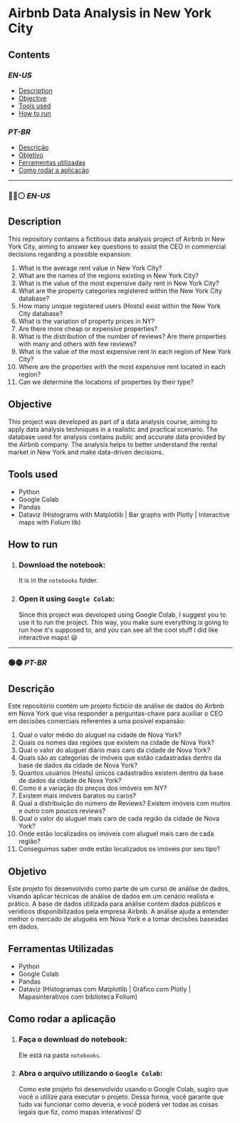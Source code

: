 # Airbnb Data Analysis in New York City

## Contents

### _EN-US_
- [Description](#description)
- [Objective](#objective)
- [Tools used](#tools-used)
- [How to run](#how-to-run)

### _PT-BR_
- [Descrição](#descrição)
- [Objetivo](#objetivo)
- [Ferramentas utilizadas](#ferramentas-utilizadas)
- [Como rodar a aplicação](#como-rodar-a-aplicação)
---

### :large_blue_circle::red_circle::white_circle: _EN-US_
## Description
This repository contains a fictitious data analysis project of Airbnb in New York City, aiming to answer key questions to assist the CEO in commercial decisions regarding a possible expansion:

1. What is the average rent value in New York City?
2. What are the names of the regions existing in New York City?
3. What is the value of the most expensive daily rent in New York City?
4. What are the property categories registered within the New York City database?
5. How many unique registered users (Hosts) exist within the New York City database?
6. What is the variation of property prices in NY?
7. Are there more cheap or expensive properties?
8. What is the distribution of the number of reviews? Are there properties with many and others with few reviews?
9. What is the value of the most expensive rent in each region of New York City?
10. Where are the properties with the most expensive rent located in each region?
11. Can we determine the locations of properties by their type?

## Objective
This project was developed as part of a data analysis course, aiming to apply data analysis techniques in a realistic and practical scenario. The database used for analysis contains public and accurate data provided by the Airbnb company. The analysis helps to better understand the rental market in New York and make data-driven decisions.

## Tools used
- Python
- Google Colab
- Pandas
- Dataviz (Histograms with Matplotlib | Bar graphs with Plotly | Interactive maps with Folium lib)

## How to run
1. ### Download the notebook:
    It is in the `notebooks` folder.
2. ### Open it using `Google Colab`:
    Since this project was developed using Google Colab, I suggest you to use it to run the project. This way, you make sure everything is going to run how it's supposed to, and you can see all the cool stuff I did like interactive maps! :smiley:

---

### :green_circle::yellow_circle: _PT-BR_
## Descrição
Este repositório contém um projeto fictício de análise de dados do Airbnb em Nova York que visa responder a perguntas-chave para auxiliar o CEO em decisões comerciais referentes a uma posível expansão:

1. Qual o valor médio do aluguel na cidade de Nova York?
2. Quais os nomes das regiões que existem na cidade de Nova York?
3. Qual o valor do aluguel diário mais caro da cidade de Nova York?
4. Quais são as categorias de imóveis que estão cadastradas dentro da base de dados da cidade de Nova York?
5. Quantos usuários (Hosts) únicos cadastrados existem dentro da base de dados da cidade de Nova York?
6. Como é a variação do preços dos imóveis em NY?
7. Existem mais imóveis baratos ou caros?
8. Qual a distribuição do número de Reviews? Existem imóveis com muitos e outro com poucos reviews?
9. Qual o valor do aluguel mais caro de cada região da cidade de Nova York?
10. Onde estão localizados os imóveis com aluguel mais caro de cada região?
11. Conseguimos saber onde estão localizados os imóveis por seu tipo?

## Objetivo
Este projeto foi desenvolvido como parte de um curso de análise de dados, visando aplicar técnicas de análise de dados em um cenário realista e prático. A base de dados utilizada para análise contém dados públicos e verídicos disponibilizados pela empresa Airbnb. A análise ajuda a entender melhor o mercado de aluguéis em Nova York e a tomar decisões baseadas em dados.

## Ferramentas Utilizadas
- Python
- Google Colab
- Pandas
- Dataviz (Histogramas com Matplotlib | Gráfico com Plotly | Mapasinterativos com biblioteca Folium)

## Como rodar a aplicação
1. ### Faça o download do notebook:
    Ele está na pasta `notebooks`.
2. ### Abra o arquivo utilizando o `Google Colab`:
    Como este projeto foi desenvolvido usando o Google Colab, sugiro que você o utilize para executar o projeto. Dessa forma, você garante que tudo vai funcionar como deveria, e você poderá ver todas as coisas legais que fiz, como mapas interativos! 😊
